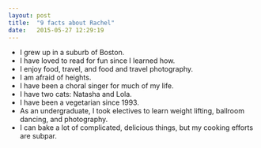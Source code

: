 ```yaml
---
layout: post
title:  "9 facts about Rachel"
date:   2015-05-27 12:29:19
---
```


* I grew up in a suburb of Boston.
* I have loved to read for fun since I learned how.
* I enjoy food, travel, and food and travel photography.
* I am afraid of heights.
* I have been a choral singer for much of my life.
* I have two cats: Natasha and Lola.
* I have been a vegetarian since 1993.
* As an undergraduate, I took electives to learn weight lifting, ballroom dancing, and photography.
* I can bake a lot of complicated, delicious things, but my cooking efforts are subpar.
